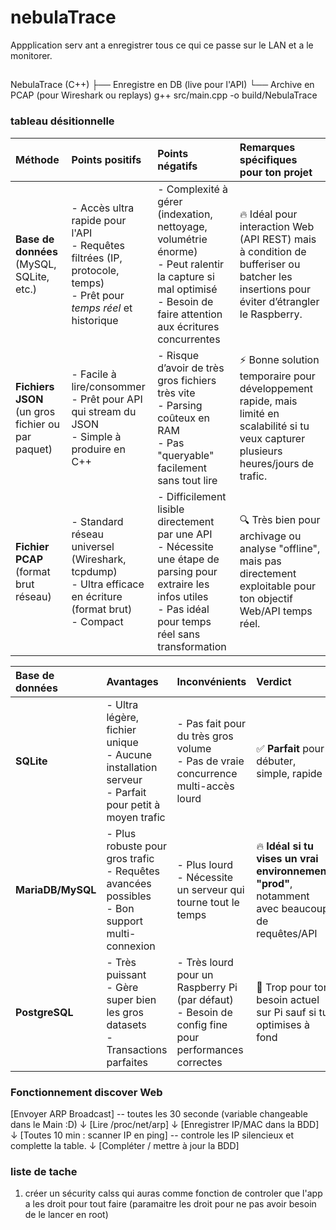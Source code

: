  # nebulaTrace
 Appplication serv ant a enregistrer tous ce qui ce passe sur le LAN et a le monitorer.
##  
NebulaTrace (C++) 
   ├── Enregistre en DB (live pour l'API)
   └── Archive en PCAP (pour Wireshark ou replays)
g++ src/main.cpp -o build/NebulaTrace



### tableau désitionnelle
| **Méthode** | **Points positifs** | **Points négatifs** | **Remarques spécifiques pour ton projet** |
|:------------|:--------------------|:--------------------|:-------------------------------------------|
| **Base de données** (MySQL, SQLite, etc.) | - Accès ultra rapide pour l'API<br>- Requêtes filtrées (IP, protocole, temps)<br>- Prêt pour *temps réel* et historique | - Complexité à gérer (indexation, nettoyage, volumétrie énorme)<br>- Peut ralentir la capture si mal optimisé<br>- Besoin de faire attention aux écritures concurrentes | 🔥 Idéal pour interaction Web (API REST) mais à condition de bufferiser ou batcher les insertions pour éviter d’étrangler le Raspberry. |
| **Fichiers JSON** (un gros fichier ou par paquet) | - Facile à lire/consommer<br>- Prêt pour API qui stream du JSON<br>- Simple à produire en C++ | - Risque d’avoir de très gros fichiers très vite<br>- Parsing coûteux en RAM<br>- Pas "queryable" facilement sans tout lire | ⚡ Bonne solution temporaire pour développement rapide, mais limité en scalabilité si tu veux capturer plusieurs heures/jours de trafic. |
| **Fichier PCAP** (format brut réseau) | - Standard réseau universel (Wireshark, tcpdump)<br>- Ultra efficace en écriture (format brut)<br>- Compact | - Difficilement lisible directement par une API<br>- Nécessite une étape de parsing pour extraire les infos utiles<br>- Pas idéal pour temps réel sans transformation | 🔍 Très bien pour archivage ou analyse "offline", mais pas directement exploitable pour ton objectif Web/API temps réel. |

| Base de données | Avantages | Inconvénients | Verdict |
|:---------------|:----------|:--------------|:--------|
| **SQLite** | - Ultra légère, fichier unique<br>- Aucune installation serveur<br>- Parfait pour petit à moyen trafic | - Pas fait pour du très gros volume<br>- Pas de vraie concurrence multi-accès lourd | ✅ **Parfait** pour débuter, simple, rapide |
| **MariaDB/MySQL** | - Plus robuste pour gros trafic<br>- Requêtes avancées possibles<br>- Bon support multi-connexion | - Plus lourd<br>- Nécessite un serveur qui tourne tout le temps | 🔥 **Idéal si tu vises un vrai environnement "prod"**, notamment avec beaucoup de requêtes/API |
| **PostgreSQL** | - Très puissant<br>- Gère super bien les gros datasets<br>- Transactions parfaites | - Très lourd pour un Raspberry Pi (par défaut)<br>- Besoin de config fine pour performances correctes | 🛑 Trop pour ton besoin actuel sur Pi sauf si tu optimises à fond |


### Fonctionnement discover Web
[Envoyer ARP Broadcast] -- toutes les 30 seconde (variable changeable dans le Main :D)
      ↓
[Lire /proc/net/arp]
      ↓
[Enregistrer IP/MAC dans la BDD]
      ↓
[Toutes 10 min : scanner IP en ping] -- controle les IP silencieux et complette la table.
      ↓
[Compléter / mettre à jour la BDD]


### liste de tache
1. créer un sécurity calss qui auras comme fonction de controler que l'app a les droit pour tout faire (paramaitre les droit pour ne pas avoir besoin de le lancer en root)